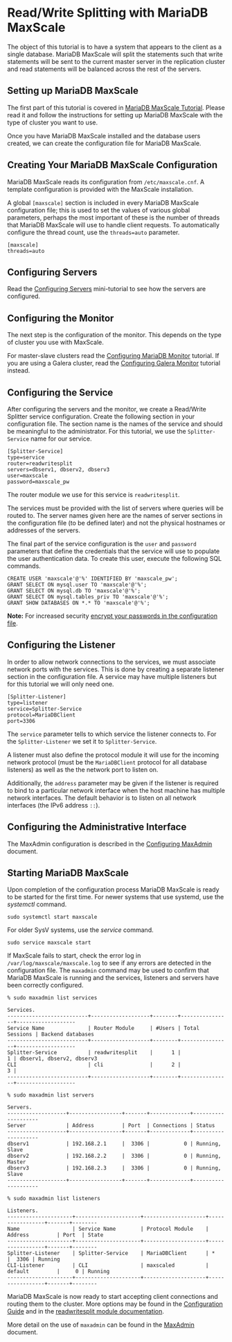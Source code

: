 # Read/Write Splitting with MariaDB MaxScale

The object of this tutorial is to have a system that appears to the client as a
single database. MariaDB MaxScale will split the statements such that write
statements will be sent to the current master server in the replication cluster
and read statements will be balanced across the rest of the servers.

## Setting up MariaDB MaxScale

The first part of this tutorial is covered in [MariaDB MaxScale Tutorial](MaxScale-Tutorial.md).
Please read it and follow the instructions for setting up MariaDB MaxScale with
the type of cluster you want to use.

Once you have MariaDB MaxScale installed and the database users created, we can
create the configuration file for MariaDB MaxScale.

## Creating Your MariaDB MaxScale Configuration

MariaDB MaxScale reads its configuration from `/etc/maxscale.cnf`. A template
configuration is provided with the MaxScale installation.

A global `[maxscale]` section is included in every MariaDB MaxScale
configuration file; this is used to set the values of various global parameters,
perhaps the most important of these is the number of threads that MariaDB
MaxScale will use to handle client requests. To automatically configure the
thread count, use the `threads=auto` parameter.

```
[maxscale]
threads=auto
```

## Configuring Servers

Read the [Configuring Servers](Configuring-Servers.md) mini-tutorial to see how
the servers are configured.

## Configuring the Monitor

The next step is the configuration of the monitor. This depends on the type of
cluster you use with MaxScale.

For master-slave clusters read the
[Configuring MariaDB Monitor](Configuring-MariaDB-Monitor.md)
tutorial. If you are using a Galera cluster, read the
[Configuring Galera Monitor](Configuring-Galera-Monitor.md)
tutorial instead.

## Configuring the Service

After configuring the servers and the monitor, we create a Read/Write Splitter
service configuration. Create the following section in your configuration
file. The section name is the names of the service and should be meaningful to
the administrator. For this tutorial, we use the `Splitter-Service` name for our
service.

```
[Splitter-Service]
type=service
router=readwritesplit
servers=dbserv1, dbserv2, dbserv3
user=maxscale
password=maxscale_pw
```

The router module we use for this service is `readwritesplit`.

The services must be provided with the list of servers where queries
will be routed to. The server names given here are the names of server sections
in the configuration file (to be defined later) and not the physical hostnames
or addresses of the servers.

The final part of the service configuration is the `user` and `password`
parameters that define the credentials that the service will use to populate the
user authentication data. To create this user, execute the following SQL commands.

```
CREATE USER 'maxscale'@'%' IDENTIFIED BY 'maxscale_pw';
GRANT SELECT ON mysql.user TO 'maxscale'@'%';
GRANT SELECT ON mysql.db TO 'maxscale'@'%';
GRANT SELECT ON mysql.tables_priv TO 'maxscale'@'%';
GRANT SHOW DATABASES ON *.* TO 'maxscale'@'%';
```

**Note:** For increased security [encrypt your passwords in the configuration file](Encrypting-Passwords.md).

## Configuring the Listener

In order to allow network connections to the services, we must associate network
ports with the services. This is done by creating a separate listener section in
the configuration file. A service may have multiple listeners but for this
tutorial we will only need one.

```
[Splitter-Listener]
type=listener
service=Splitter-Service
protocol=MariaDBClient
port=3306
```

The `service` parameter tells to which service the listener connects to. For the
`Splitter-Listener` we set it to `Splitter-Service`.

A listener must also define the protocol module it will use for the incoming
network protocol (must be the `MariaDBClient` protocol for all database
listeners) as well as the the network port to listen on.

Additionally, the `address` parameter may be given if the listener is required
to bind to a particular network interface when the host machine has multiple
network interfaces. The default behavior is to listen on all network interfaces
(the IPv6 address `::`).

## Configuring the Administrative Interface

The MaxAdmin configuration is described in the
[Configuring MaxAdmin](Configuring-MaxAdmin.md) document.

## Starting MariaDB MaxScale

Upon completion of the configuration process MariaDB MaxScale is ready to be
started for the first time. For newer systems that use systemd, use the _systemctl_ command.

```
sudo systemctl start maxscale
```

For older SysV systems, use the _service_ command.

```
sudo service maxscale start
```

If MaxScale fails to start, check the error log in
`/var/log/maxscale/maxscale.log` to see if any errors are detected in the
configuration file. The `maxadmin` command may be used to confirm that MariaDB
MaxScale is running and the services, listeners and servers have been correctly
configured.

```
% sudo maxadmin list services

Services.
--------------------------+-------------------+--------+----------------+-------------------
Service Name              | Router Module     | #Users | Total Sessions | Backend databases
--------------------------+-------------------+--------+----------------+-------------------
Splitter-Service          | readwritesplit    |      1 |              1 | dbserv1, dbserv2, dbserv3
CLI                       | cli               |      2 |              3 |
--------------------------+-------------------+--------+----------------+-------------------

% sudo maxadmin list servers

Servers.
-------------------+-----------------+-------+-------------+--------------------
Server             | Address         | Port  | Connections | Status
-------------------+-----------------+-------+-------------+--------------------
dbserv1            | 192.168.2.1     |  3306 |           0 | Running, Slave
dbserv2            | 192.168.2.2     |  3306 |           0 | Running, Master
dbserv3            | 192.168.2.3     |  3306 |           0 | Running, Slave
-------------------+-----------------+-------+-------------+--------------------

% sudo maxadmin list listeners

Listeners.
---------------------+---------------------+--------------------+-----------------+-------+--------
Name                 | Service Name        | Protocol Module    | Address         | Port  | State
---------------------+---------------------+--------------------+-----------------+-------+--------
Splitter-Listener    | Splitter-Service    | MariaDBClient      | *               |  3306 | Running
CLI-Listener         | CLI                 | maxscaled          | default         |     0 | Running
---------------------+---------------------+--------------------+-----------------+-------+--------
```

MariaDB MaxScale is now ready to start accepting client connections and routing
them to the cluster. More options may be found in the
[Configuration Guide](../Getting-Started/Configuration-Guide.md)
and in the [readwritesplit module documentation](../Routers/ReadWriteSplit.md).

More detail on the use of `maxadmin` can be found in the
[MaxAdmin](../Reference/MaxAdmin.md) document.
